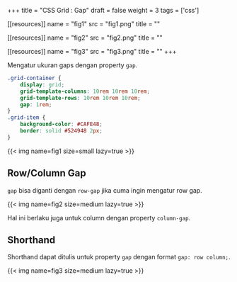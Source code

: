 +++
title = "CSS Grid : Gap"
draft = false
weight = 3
tags = ['css']

[[resources]]
name = "fig1"
src = "fig1.png"
title = ""

[[resources]]
name = "fig2"
src = "fig2.png"
title = ""

[[resources]]
name = "fig3"
src = "fig3.png"
title = ""
+++

Mengatur ukuran gaps dengan property `gap`.

```css
.grid-container {
    display: grid;
    grid-template-columns: 10rem 10rem 10rem;
    grid-template-rows: 10rem 10rem 10rem;
    gap: 1rem;
}
.grid-item {
    background-color: #CAFE48;
    border: solid #524948 2px;
}
```

{{< img name=fig1 size=small lazy=true >}}

## Row/Column Gap

`gap` bisa diganti dengan `row-gap` jika cuma ingin mengatur row gap.

{{< img name=fig2 size=medium lazy=true >}}

Hal ini berlaku juga untuk column dengan property `column-gap`.

## Shorthand

Shorthand dapat ditulis untuk property `gap` dengan format `gap: row column;`.

{{< img name=fig3 size=medium lazy=true >}}
